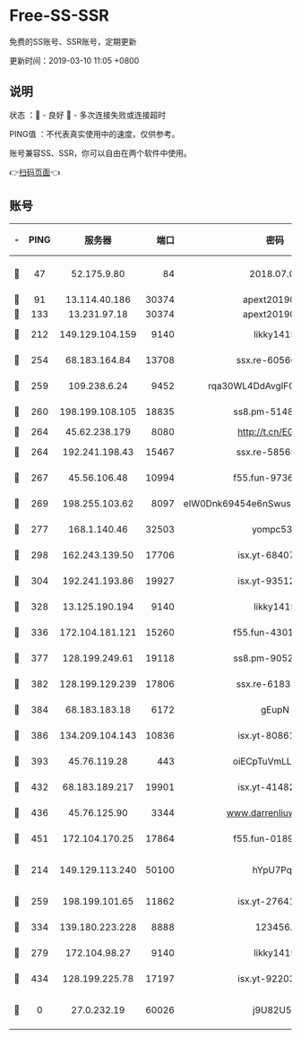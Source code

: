# Free-SS-SSR

免费的SS账号、SSR账号，定期更新

更新时间：2019-03-10 11:05 +0800

## 说明

状态     ：🙂 - 良好 🙁 - 多次连接失败或连接超时

PING值   ：不代表真实使用中的速度，仅供参考。

账号兼容SS、SSR，你可以自由在两个软件中使用。

👉[扫码页面](https://liesauer.github.io/Free-SS-SSR/)👈

## 账号

|-|PING|服务器|端口|密码|加密方式|区域|
|:----:|:----:|:-----:|-----:|:----:|:----:|:----:|
|🙂|47|52.175.9.80|84|2018.07.07|chacha20-ietf-poly1305|HK|
|🙂|91|13.114.40.186|30374|apext2019006|chacha20|JP|
|🙂|133|13.231.97.18|30374|apext2019006|chacha20|JP|
|🙂|212|149.129.104.159|9140|likky1415|aes-256-cfb|HK|
|🙂|254|68.183.164.84|13708|ssx.re-60566170|aes-256-cfb|US|
|🙂|259|109.238.6.24|9452|rqa30WL4DdAvgIFG6Fs3znzTa|aes-256-cfb|FR|
|🙂|260|198.199.108.105|18835|ss8.pm-51487912|aes-256-cfb|US|
|🙂|264|45.62.238.179|8080|http://t.cn/EGJIyrl|rc4-md5|CA|
|🙂|264|192.241.198.43|15467|ssx.re-58565948|aes-256-cfb|US|
|🙂|267|45.56.106.48|10994|f55.fun-97361996|aes-256-cfb|US|
|🙂|269|198.255.103.62|8097|eIW0Dnk69454e6nSwuspv9DmS201tQ0D|aes-256-cfb|US|
|🙂|277|168.1.140.46|32503|yompc535|aes-256-cfb|AU|
|🙂|298|162.243.139.50|17706|isx.yt-68407894|aes-256-cfb|US|
|🙂|304|192.241.193.86|19927|isx.yt-93512964|aes-256-cfb|US|
|🙂|328|13.125.190.194|9140|likky1415|aes-256-cfb|KR|
|🙂|336|172.104.181.121|15260|f55.fun-43019575|aes-256-cfb|SG|
|🙂|377|128.199.249.61|19118|ss8.pm-90526305|aes-256-cfb|SG|
|🙂|382|128.199.129.239|17806|ssx.re-61831672|aes-256-cfb|SG|
|🙂|384|68.183.183.18|6172|gEupN|aes-256-cfb|SG|
|🙂|386|134.209.104.143|10836|isx.yt-80861794|aes-256-cfb|SG|
|🙂|393|45.76.119.28|443|oiECpTuVmLLxk4Ts|aes-256-cfb|AU|
|🙂|432|68.183.189.217|19901|isx.yt-41482967|aes-256-cfb|SG|
|🙂|436|45.76.125.90|3344|www.darrenliuwei.com|aes-256-cfb|AU|
|🙂|451|172.104.170.25|17864|f55.fun-01896161|aes-256-cfb|SG|
|🙂|214|149.129.113.240|50100|hYpU7PqP|chacha20-ietf-poly1305|CN|
|🙂|259|198.199.101.65|11862|isx.yt-27641018|aes-256-cfb|US|
|🙂|334|139.180.223.228|8888|123456..|aes-256-cfb|JP|
|🙁|279|172.104.98.27|9140|likky1415|aes-256-cfb|JP|
|🙁|434|128.199.225.78|17197|isx.yt-92203287|aes-256-cfb|SG|
|🙁|0|27.0.232.19|60026|j9U82U53|xchacha20-ietf-poly1305|HK|
